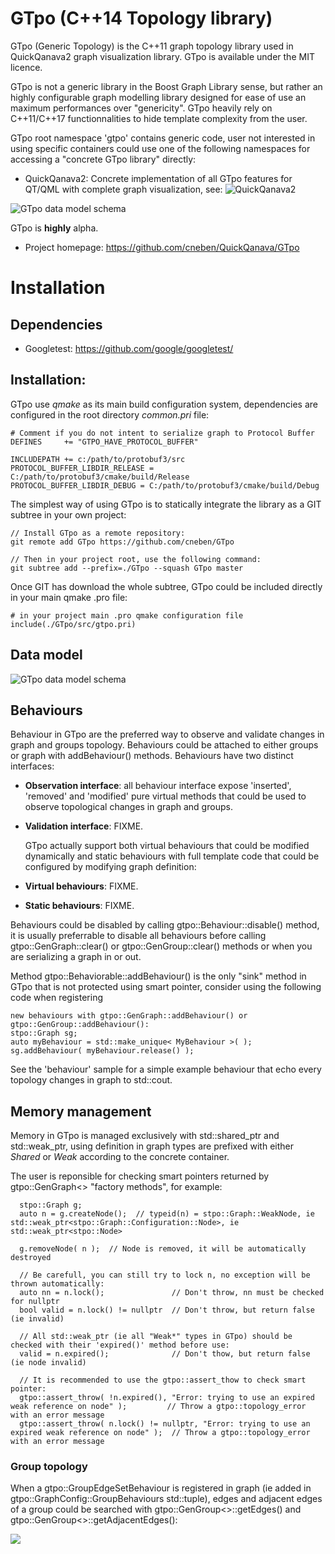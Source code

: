 GTpo  (C++14 Topology library)
===========================

GTpo (Generic Topology) is the C++11 graph topology library used in QuickQanava2 graph visualization library. GTpo is available under the 
MIT licence.

GTpo is not a generic library in the Boost Graph Library sense, but rather an highly configurable graph modelling library designed for
ease of use an maximum performances over "genericity". GTpo heavily rely on C++11/C++17 functionnalities to hide template complexity from the user. 

GTpo root namespace 'gtpo' contains generic code, user not interested in using specific containers could use one of the following namespaces for accessing a 
"concrete GTpo library" directly:
    
* QuickQanava2: Concrete implementation of all GTpo features for QT/QML with complete graph visualization, see: ![QuickQanava2](https://github.com/cneben/QuickQanava)

![GTpo data model schema](https://github.com/cneben/QuickQanava/GTpo/blob/devel/doc/gtpo-datamodel.png)

GTpo is **highly** alpha.

+ Project homepage: https://github.com/cneben/QuickQanava/GTpo

# Installation

## Dependencies
* Googletest: https://github.com/google/googletest/ 

## Installation:
GTpo use _qmake_ as its main build configuration system, dependencies are configured in the root directory _common.pri_ file:

~~~~~~~~~~~~~{.cpp}
# Comment if you do not intent to serialize graph to Protocol Buffer
DEFINES     += "GTPO_HAVE_PROTOCOL_BUFFER"

INCLUDEPATH += c:/path/to/protobuf3/src
PROTOCOL_BUFFER_LIBDIR_RELEASE = C:/path/to/protobuf3/cmake/build/Release
PROTOCOL_BUFFER_LIBDIR_DEBUG = C:/path/to/protobuf3/cmake/build/Debug
~~~~~~~~~~~~~

The simplest way of using GTpo is to statically integrate the library as a GIT subtree in your own project:

~~~~~~~~~~~~~{.cpp}
// Install GTpo as a remote repository:
git remote add GTpo https://github.com/cneben/GTpo

// Then in your project root, use the following command:
git subtree add --prefix=./GTpo --squash GTpo master 
~~~~~~~~~~~~~

Once GIT has download the whole subtree, GTpo could be included directly in your main
qmake .pro file:

~~~~~~~~~~~~~{.cpp}
# in your project main .pro qmake configuration file
include(./GTpo/src/gtpo.pri)
~~~~~~~~~~~~~



Data model
------------------

![GTpo data model schema](https://github.com/cneben/QuickQanava/GTpo/blob/devel/doc/gtpo-datamodel.png)


Behaviours
-------------

  Behaviour in GTpo are the preferred way to observe and validate changes in graph and groups topology. Behaviours could be attached to either
groups or graph with addBehaviour() methods.  Behaviours have two distinct interfaces:
+ **Observation interface**: all behaviour interface expose 'inserted', 'removed' and 'modified' pure virtual methods that could be used to
 observe topological changes in graph and groups.
+ **Validation interface**: FIXME.

   GTpo actually support both virtual behaviours that could be modified dynamically and static behaviours with full template code that could be configured
by modifying graph definition:
+ **Virtual behaviours**: FIXME.
+ **Static behaviours**: FIXME.

 Behaviours could be disabled by calling gtpo::Behaviour::disable() method, it is usually preferrable to disable all behaviours before calling gtpo::GenGraph::clear() or
 gtpo::GenGroup::clear() methods or when you are serializing a graph in or out.

 Method gtpo::Behaviorable::addBehaviour() is the only "sink" method in GTpo that is not protected using smart pointer, consider using the following code when registering 
~~~~~~~~~~~~~{.cpp}
new behaviours with gtpo::GenGraph::addBehaviour() or gtpo::GenGroup::addBehaviour():
stpo::Graph sg;
auto myBehaviour = std::make_unique< MyBehaviour >( );
sg.addBehaviour( myBehaviour.release() );
~~~~~~~~~~~~~
 
 See the 'behaviour' sample for a simple example behaviour that echo every topology changes in graph to std::cout.

Memory management
------------------

  Memory in GTpo is managed exclusively with std::shared_ptr and std::weak_ptr, using definition in graph types are prefixed with either *Shared* or *Weak* according
to the concrete container.

  The user is reponsible for checking smart pointers returned by gtpo::GenGraph<> "factory methods", for example:
~~~~~~~~~~~~~{.cpp}
  stpo::Graph g;
  auto n = g.createNode();	// typeid(n) = stpo::Graph::WeakNode, ie std::weak_ptr<stpo::Graph::Configuration::Node>, ie std::weak_ptr<stpo::Node>
  
  g.removeNode( n );  // Node is removed, it will be automatically destroyed

  // Be carefull, you can still try to lock n, no exception will be thrown automatically:
  auto nn = n.lock();	            // Don't throw, nn must be checked for nullptr
  bool valid = n.lock() != nullptr	// Don't throw, but return false (ie invalid)
  
  // All std::weak_ptr (ie all "Weak*" types in GTpo) should be checked with their 'expired()' method before use:
  valid = n.expired();			    // Don't thow, but return false (ie node invalid)
  
  // It is recommended to use the gtpo::assert_thow to check smart pointer:
  gtpo::assert_throw( !n.expired(), "Error: trying to use an expired weak reference on node" );			// Throw a gtpo::topology_error with an error message
  gtpo::assert_throw( n.lock() != nullptr, "Error: trying to use an expired weak reference on node" );  // Throw a gtpo::topology_error with an error message
~~~~~~~~~~~~~

### Group topology

When a gtpo::GroupEdgeSetBehaviour is registered in graph (ie added in gtpo::GraphConfig::GroupBehaviours std::tuple), edges and adjacent edges of a group could be searched 
with gtpo::GenGroup<>::getEdges() and gtpo::GenGroup<>::getAdjacentEdges():

![](https://github.com/cneben/QuickQanava/blob/develop/GTpo/doc/gtpo_topo_group_adjacent_edges.png)


